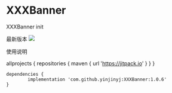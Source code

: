 # XXXBanner
XXXBanner init
  
  最新版本
  	[![](https://jitpack.io/v/yinjinyj/XXXBanner.svg)](https://jitpack.io/#yinjinyj/XXXBanner)
  
  
  使用说明  
  
  allprojects {
		  repositories {
			  maven { url 'https://jitpack.io' }
		  }
}
  
  	dependencies {
	        implementation 'com.github.yinjinyj:XXXBanner:1.0.6'
	}
